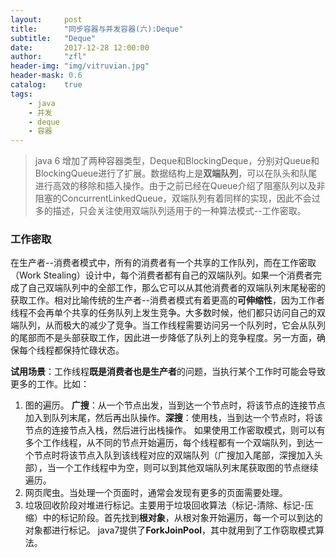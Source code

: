 ```yaml
---
layout:     post
title:      "同步容器与并发容器(六):Deque"
subtitle:   "Deque"
date:       2017-12-28 12:00:00
author:     "zfl"
header-img: "img/vitruvian.jpg"
header-mask: 0.6
catalog:    true
tags:
    - java
    - 并发
    - deque 
    - 容器
--- 
```

> java 6 增加了两种容器类型，Deque和BlockingDeque，分别对Queue和BlockingQueue进行了扩展。数据结构上是**双端队列**，可以在队头和队尾进行高效的移除和插入操作。由于之前已经在Queue介绍了阻塞队列以及非阻塞的ConcurrentLinkedQueue，双端队列有着同样的实现，因此不会过多的描述，只会关注使用双端队列适用于的一种算法模式--工作密取。

### 工作密取   

在生产者--消费者模式中，所有的消费者有一个共享的工作队列，而在工作密取（Work Stealing）设计中，每个消费者都有自己的双端队列。如果一个消费者完成了自己双端队列中的全部工作，那么它可以从其他消费者的双端队列末尾秘密的获取工作。相对比喻传统的生产者--消费者模式有着更高的**可伸缩性**，因为工作者线程不会再单个共享的任务队列上发生竞争。大多数时候，他们都只访问自己的双端队列，从而极大的减少了竞争。当工作线程需要访问另一个队列时，它会从队列的尾部而不是头部获取工作，因此进一步降低了队列上的竞争程度。另一方面，确保每个线程都保持忙碌状态。  

**试用场景**：工作线程**既是消费者也是生产者**的问题，当执行某个工作时可能会导致更多的工作。比如：
1. 图的遍历。
**广搜**：从一个节点出发，当到达一个节点时，将该节点的连接节点加入到队列末尾，然后再出队操作。**深搜**：使用栈，当到达一个节点时，将该节点的连接节点入栈，然后进行出栈操作。
如果使用工作密取模式，则可以有多个工作线程，从不同的节点开始遍历，每个线程都有一个双端队列，到达一个节点时将该节点入队到该线程对应的双端队列（广搜加入尾部，深搜加入头部），当一个工作线程中为空，则可以到其他双端队列末尾获取图的节点继续遍历。
2. 网页爬虫。当处理一个页面时，通常会发现有更多的页面需要处理。
3. 垃圾回收阶段对堆进行标记。主要用于垃圾回收算法（标记-清除、标记-压缩）中的标记阶段。首先找到**根对象**，从根对象开始遍历，每一个可以到达的对象都进行标记。 java7提供了**ForkJoinPool**，其中就用到了工作窃取模式算法。
  





